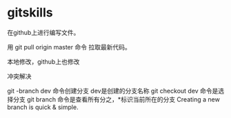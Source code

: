 # gitskills

在github上进行编写文件。

用 git pull origin master 命令 拉取最新代码。

本地修改，github上也修改

冲突解决

git -branch dev 命令创建分支 dev是创建的分支名称
git checkout dev 命令是选择分支
git branch 命令是查看所有分之，*标识当前所在的分支
Creating a new branch is quick & simple.

